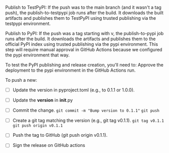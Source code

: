 Publish to TestPyPI: If the push was to the main branch (and it wasn't a tag push), the publish-to-testpypi job runs after the build. It downloads the built artifacts and publishes them to TestPyPI using trusted publishing via the testpypi environment.

Publish to PyPI: If the push was a tag starting with v, the publish-to-pypi job runs after the build. It downloads the artifacts and publishes them to the official PyPI index using trusted publishing via the pypi environment. This step will require manual approval in GitHub Actions because we configured the pypi environment that way.


To test the PyPI publishing and release creation, you'll need to:
Approve the deployment to the pypi environment in the GitHub Actions run.




To push a new:
- [ ] Update the version in pyproject.toml (e.g., to 0.1.1 or 1.0.0).
- [ ] Update the __version__ in __init__.py
- [ ] Commit the change.
`git commit -m "Bump version to 0.1.1"`
`git push`

- [ ] Create a git tag matching the version (e.g., git tag v0.1.1).
`git tag v0.1.1`
`git push origin v0.1.1`

- [ ] Push the tag to GitHub (git push origin v0.1.1).
- [ ] Sign the release on GitHub actions
